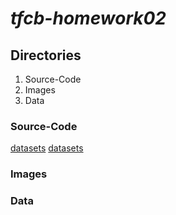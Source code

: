 # *tfcb-homework02*
## Directories
1. Source-Code
2. Images
3. Data
### Source-Code
[datasets](https://github.com/jazasnow/tfcb-homework02/blob/main/source-code/2020-10-18_dataset_01.py)
[datasets](../blob/main/source-code/2020-10-18_dataset_01.py)
### Images
### Data

